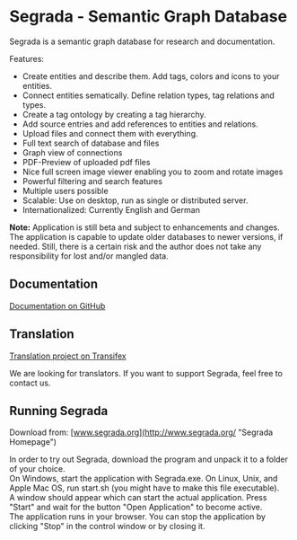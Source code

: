 # Segrada - Semantic Graph Database

Segrada is a semantic graph database for research and documentation.

Features:

* Create entities and describe them. Add tags, colors and icons to your entities.
* Connect entities sematically. Define relation types, tag relations and types.
* Create a tag ontology by creating a tag hierarchy.
* Add source entries and add references to entities and relations.
* Upload files and connect them with everything.
* Full text search of database and files
* Graph view of connections
* PDF-Preview of uploaded pdf files
* Nice full screen image viewer enabling you to zoom and rotate images
* Powerful filtering and search features
* Multiple users possible
* Scalable: Use on desktop, run as single or distributed server.
* Internationalized: Currently English and German

**Note:** Application is still beta and subject to enhancements and changes. The application is capable to update older
databases to newer versions, if needed. Still, there is a certain risk and the author does not take any responsibility
for lost and/or mangled data.


## Documentation

[Documentation on GitHub](https://github.com/mkalus/segrada/blob/master/src/main/resources/documentation/index.md)


## Translation

[Translation project on Transifex](https://www.transifex.com/auxnet/segrada/dashboard/)

We are looking for translators. If you want to support Segrada, feel free to contact us.


## Running Segrada

Download from: [www.segrada.org](http://www.segrada.org/ "Segrada Homepage")

In order to try out Segrada, download the program and unpack it to a folder of your choice.  
On Windows, start the application with Segrada.exe. On Linux, Unix, and Apple Mac OS, run start.sh (you might have to make this file executable).  
A window should appear which can start the actual application. Press "Start" and wait for the button "Open Application" to become active.  
The application runs in your browser. You can stop the application by clicking "Stop" in the control window or by closing it.
